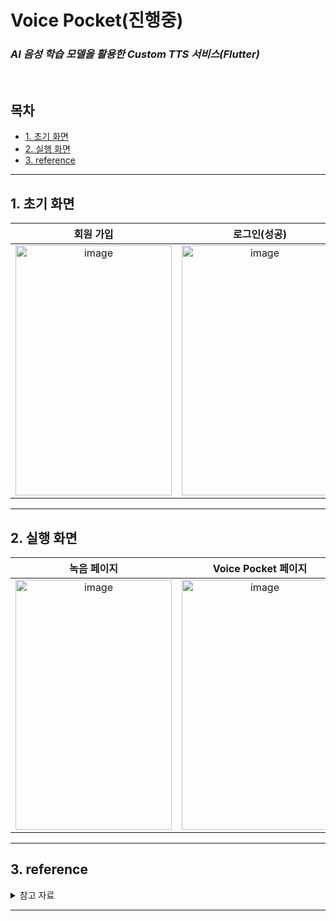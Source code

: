 # Voice Pocket(진행중)

### _AI 음성 학습 모델을 활용한 Custom TTS 서비스(Flutter)_

<br>

## 목차

- [1. 초기 화면](#1-초기-화면)
- [2. 실행 화면](#2-실행-화면)
- [3. reference](#3-reference)

<hr>

## 1. 초기 화면

|                                                                         회원 가입                                                                         |                                                                       로그인(성공)                                                                        |                                                                       로그인(실패)                                                                        |
| :-------------------------------------------------------------------------------------------------------------------------------------------------------: | :-------------------------------------------------------------------------------------------------------------------------------------------------------: | :-------------------------------------------------------------------------------------------------------------------------------------------------------: |
| <img width="250px" height="400px" alt="image" src="https://github.com/VoicePocket/VoicePocket-Flutter/assets/103017099/55ae41c3-9227-472d-ad0d-6a2212378b7b"> | <img width="250px" height="400px" alt="image" src="https://github.com/VoicePocket/VoicePocket-Flutter/assets/103017099/4d52605a-8d6c-4f1e-9bfe-74c0f4077f28"> | <img width="250px"  height="400px" alt="image" src="https://github.com/VoicePocket/VoicePocket-Flutter/assets/103017099/7951e9dc-12cf-4d7e-b03e-6553e6f45cbc"> |

<hr>

## 2. 실행 화면

|                                                                        녹음 페이지                                                                        |                                                                    Voice Pocket 페이지                                                                    |                                                                     친구 관리 페이지                                                                      |
| :-------------------------------------------------------------------------------------------------------------------------------------------------------: | :-------------------------------------------------------------------------------------------------------------------------------------------------------: | :-------------------------------------------------------------------------------------------------------------------------------------------------------: |
| <img width="250px" height="400px" alt="image" src="https://github.com/VoicePocket/VoicePocket-Flutter/assets/103017099/457b2e13-7da4-48ae-a1c8-02840c8a0e08"> | <img width="250px" height="400px" alt="image" src="https://github.com/VoicePocket/VoicePocket-Flutter/assets/103017099/5b78571d-2eb9-446f-af7e-85568111b189"> | <img width="250px" height="400px" alt="image" src="https://github.com/VoicePocket/VoicePocket-Flutter/assets/103017099/18193a25-19e8-4f4b-9841-d48452931f86"> |

<hr>

## 3. reference

<details>
<summary>참고 자료</summary>
<div markdown="1">

- [flutter-pub.dev](https://pub.dev/)

</div>
</details>

<hr>
